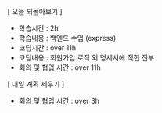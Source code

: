 [ 오늘 되돌아보기 ]
- 학습시간 : 2h
- 학습내용 : 백엔드 수업 (express)
- 코딩시간 : over 11h
- 코딩내용 : 회원가입 로직 외 명세서에 적힌 전부
- 회의 및 협업 시간 : over 11h

[ 내일 계획 세우기 ]
- 회의 및 협업 시간 : over 3h